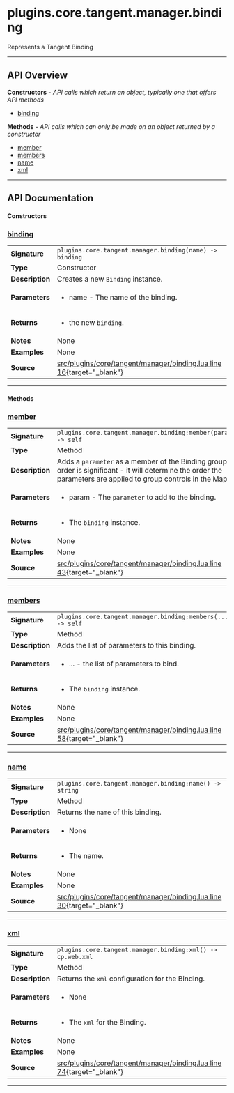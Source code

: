 # plugins.core.tangent.manager.binding

Represents a Tangent Binding

---

## API Overview
**Constructors** - _API calls which return an object, typically one that offers API methods_
 * [binding](#binding)

**Methods** - _API calls which can only be made on an object returned by a constructor_
 * [member](#member)
 * [members](#members)
 * [name](#name)
 * [xml](#xml)


---

## API Documentation

#### Constructors


### [binding](#binding)

|                                             |                                                                                     |
| --------------------------------------------|-------------------------------------------------------------------------------------|
| **Signature**                               | `plugins.core.tangent.manager.binding(name) -> binding`                                                                    |
| **Type**                                    | Constructor                                                                     |
| **Description**                             | Creates a new `Binding` instance.                                                                     |
| **Parameters**                              | <ul><li>name - The name of the binding.</li></ul> |
| **Returns**                                 | <ul><li>the new `binding`.</li></ul>          |
| **Notes**                                   | None |
| **Examples**                                | None |
| **Source**                                  | [src/plugins/core/tangent/manager/binding.lua line 16](https://github.com/CommandPost/CommandPost/blob/develop/src/plugins/core/tangent/manager/binding.lua#L16){target="_blank"} |

---

#### Methods


### [member](#member)

|                                             |                                                                                     |
| --------------------------------------------|-------------------------------------------------------------------------------------|
| **Signature**                               | `plugins.core.tangent.manager.binding:member(parameter) -> self`                                                                    |
| **Type**                                    | Method                                                                     |
| **Description**                             | Adds a `parameter` as a member of the Binding group. The order is significant - it will determine the order the parameters are applied to group controls in the Mapper.                                                                     |
| **Parameters**                              | <ul><li>param     - The `parameter` to add to the binding.</li></ul> |
| **Returns**                                 | <ul><li>The `binding` instance.</li></ul>          |
| **Notes**                                   | None |
| **Examples**                                | None |
| **Source**                                  | [src/plugins/core/tangent/manager/binding.lua line 43](https://github.com/CommandPost/CommandPost/blob/develop/src/plugins/core/tangent/manager/binding.lua#L43){target="_blank"} |

---


### [members](#members)

|                                             |                                                                                     |
| --------------------------------------------|-------------------------------------------------------------------------------------|
| **Signature**                               | `plugins.core.tangent.manager.binding:members(...) -> self`                                                                    |
| **Type**                                    | Method                                                                     |
| **Description**                             | Adds the list of parameters to this binding.                                                                     |
| **Parameters**                              | <ul><li>...   - the list of parameters to bind.</li></ul> |
| **Returns**                                 | <ul><li>The `binding` instance.</li></ul>          |
| **Notes**                                   | None |
| **Examples**                                | None |
| **Source**                                  | [src/plugins/core/tangent/manager/binding.lua line 58](https://github.com/CommandPost/CommandPost/blob/develop/src/plugins/core/tangent/manager/binding.lua#L58){target="_blank"} |

---


### [name](#name)

|                                             |                                                                                     |
| --------------------------------------------|-------------------------------------------------------------------------------------|
| **Signature**                               | `plugins.core.tangent.manager.binding:name() -> string`                                                                    |
| **Type**                                    | Method                                                                     |
| **Description**                             | Returns the `name` of this binding.                                                                     |
| **Parameters**                              | <ul><li>None</li></ul> |
| **Returns**                                 | <ul><li>The name.</li></ul>          |
| **Notes**                                   | None |
| **Examples**                                | None |
| **Source**                                  | [src/plugins/core/tangent/manager/binding.lua line 30](https://github.com/CommandPost/CommandPost/blob/develop/src/plugins/core/tangent/manager/binding.lua#L30){target="_blank"} |

---


### [xml](#xml)

|                                             |                                                                                     |
| --------------------------------------------|-------------------------------------------------------------------------------------|
| **Signature**                               | `plugins.core.tangent.manager.binding:xml() -> cp.web.xml`                                                                    |
| **Type**                                    | Method                                                                     |
| **Description**                             | Returns the `xml` configuration for the Binding.                                                                     |
| **Parameters**                              | <ul><li>None</li></ul> |
| **Returns**                                 | <ul><li>The `xml` for the Binding.</li></ul>          |
| **Notes**                                   | None |
| **Examples**                                | None |
| **Source**                                  | [src/plugins/core/tangent/manager/binding.lua line 74](https://github.com/CommandPost/CommandPost/blob/develop/src/plugins/core/tangent/manager/binding.lua#L74){target="_blank"} |

---

